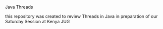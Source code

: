 Java Threads

this repository was created to review Threads in Java in preparation of our Saturday Session at Kenya JUG
